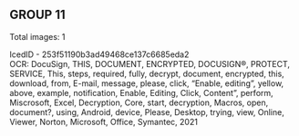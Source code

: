 ## GROUP 11
Total images: 1  

IcedID - 253f51190b3ad49468ce137c6685eda2  
OCR: DocuSign, THIS, DOCUMENT, ENCRYPTED, DOCUSIGN®, PROTECT, SERVICE, This, steps, required, fully, decrypt, document, encrypted, this, download, from, E-mail, message, please, click, “Enable, editing”, yellow, above, example, notification, Enable, Editing, Click, Content”, perform, Miscrosoft, Excel, Decryption, Core, start, decryption, Macros, open, document?, using, Android, device, Please, Desktop, trying, view, Online, Viewer, Norton, Microsoft, Office, Symantec, 2021  

